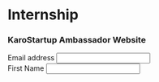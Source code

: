 # Internship
<html>
<html class="container-fluid container_positioning" id="apply_now_form_container">
    <div id="form-container">
        <div id="registration_heading">
            <h3>KaroStartup Ambassador Website</h3>
        </div>
        <form role="form" id="registration-form" method="POST">
            <div id="inner_form">
            <input type="hidden" name="csrf_test_name" value="f567a32553aa75da98099754a7ebf76b"/>
            <div class="form-group">
                <label for="email" class="control-label">Email address</label>
                <input type="email" class="form-control" id="email" name="email" value="" >
                <label id="email-error" class="help-block form-error" for="email">&nbsp;</label>
            </div>
            <div class="name_container">
            <div class="col-6" id="first_name_container">
                <div class="form-group">
                    <label for="first_name" class="control-label">First Name</label>
                    <input type="text" class="form-control" id="first_name" name="first_name" value="" >
                    <label id="first_name-error" class="help-block form-error" for="first_name">&nbsp;</label>
                </div>
            </div>
            </div>
    </div>
</form>
    </div>
</html>
